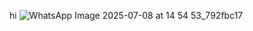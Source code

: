 hi
![WhatsApp Image 2025-07-08 at 14 54 53_792fbc17](https://github.com/user-attachments/assets/8073e076-1636-4410-8d84-084601d60053)

